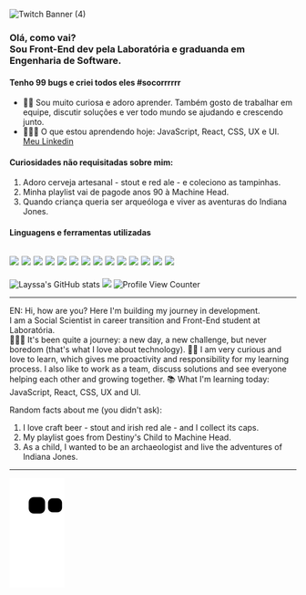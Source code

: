 ![Twitch Banner (4)](https://user-images.githubusercontent.com/72772467/166167852-4620c147-2405-4216-b61a-1fb0653c7301.gif)

### Olá, como vai? <br> Sou Front-End dev pela Laboratória e graduanda em Engenharia de Software. 
#### Tenho 99 bugs e criei todos eles #socorrrrrr 
- 💪🏼 Sou muito curiosa e adoro aprender. Também gosto de trabalhar em equipe, discutir soluções e ver todo mundo se ajudando e crescendo junto. 
- 👩🏽‍💻 O que estou aprendendo hoje: JavaScript, React, CSS, UX e UI.  <a href="https://www.linkedin.com/in/layssaaragaob/" target="_blank">Meu Linkedin</a> <br>

#### Curiosidades não requisitadas sobre mim: 
 1. Adoro cerveja artesanal - stout e red ale - e coleciono as tampinhas. 
 2. Minha playlist vai de pagode anos 90 à Machine Head.
 3. Quando criança queria ser arqueóloga e viver as aventuras do Indiana Jones.  

#### Linguagens e ferramentas utilizadas 
<img src="https://img.shields.io/badge/JavaScript-F7DF1E?style=for-the-badge&logo=javascript&logoColor=black"> <img src="https://img.shields.io/badge/CSS3-1572B6?style=for-the-badge&logo=css3&logoColor=white"> <img src="https://img.shields.io/badge/HTML5-E34F26?style=for-the-badge&logo=html5&logoColor=white"> <img src="https://img.shields.io/badge/Node.js-43853D?style=for-the-badge&logo=node.js&logoColor=white"> <img src="https://img.shields.io/badge/React-20232A?style=for-the-badge&logo=react&logoColor=61DAFB"> <img src="https://img.shields.io/badge/GitHub-100000?style=for-the-badge&logo=github&logoColor=white"> <img src="https://img.shields.io/badge/GIT-E44C30?style=for-the-badge&logo=git&logoColor=white"> <img src="https://img.shields.io/badge/mac%20os-000000?style=for-the-badge&logo=apple&logoColor=white"> <img src="https://img.shields.io/badge/Jest-323330?style=for-the-badge&logo=Jest&logoColor=white"> <img src="https://img.shields.io/badge/Canva-%2300C4CC.svg?&style=for-the-badge&logo=Canva&logoColor=white"> <img src="https://img.shields.io/badge/firebase-ffca28?style=for-the-badge&logo=firebase&logoColor=black"> <img src="https://img.shields.io/badge/npm-CB3837?style=for-the-badge&logo=npm&logoColor=white"> <img src="https://img.shields.io/badge/Visual_Studio-5C2D91?style=for-the-badge&logo=visual%20studio&logoColor=white"> <img src="https://img.shields.io/badge/eslint-3A33D1?style=for-the-badge&logo=eslint&logoColor=white">
---
![Layssa's GitHub stats](https://github-readme-stats.vercel.app/api?username=aragaolala&theme=tokyonight&show_icons=true)
<img align="" src="https://github-readme-stats.vercel.app/api/top-langs/?username=aragaolala&hide=html&layout=compact&theme=synthwave"/>
![Profile View Counter](https://komarev.com/ghpvc/?username=aragaolala)

 
---- 
EN: Hi, how are you? Here I'm building my journey in development. <br> I am a Social Scientist in career transition and Front-End student at Laboratória. <br>
👩🏽‍💻 It's been quite a journey: a new day, a new challenge, but never boredom (that's what I love about technology).
💪🏼 I am very curious and love to learn, which gives me proactivity and responsibility for my learning process. I also like to work as a team, discuss solutions and see everyone helping each other and growing together.
📚 What I'm learning today: JavaScript, React, CSS, UX and UI. 

Random facts about me (you didn't ask):
1. I love craft beer - stout and irish red ale - and I collect its caps.
2. My playlist goes from Destiny's Child to Machine Head.
3. As a child, I wanted to be an archaeologist and live the adventures of Indiana Jones.
---



<!-- [![GitHub Streak](http://github-readme-streak-stats.herokuapp.com?user=aragaolala&hide_border=true&date_format=M%20j%5B%2C%20Y%5D&ring=6612DD&background=000000&border=DDDDDDAF&stroke=DDDDDD63&fire=DD3F3F&currStreakLabel=7CDD0A&sideNums=7CDD0A&dates=DDDDDD&sideLabels=6612DD)](https://git.io/streak-stats) -->

![Snake animation](https://github.com/aragaolala/aragaolala/blob/output/github-contribution-grid-snake.svg)



